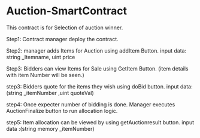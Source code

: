 # Auction-SmartContract

This contract is for Selection of auction winner.

Step1: Contract manager deploy the contract.

Step2: manager adds Items for Auction using addItem Button. 
        input data: string _Itemname, uint price

Step3: Bidders can view Items for Sale using GetItem Button.
        (item details with item Number will be seen.)
        
step3: Bidders quote for the items they wish using doBid button.
        input data: (string _itemNumber ,uint quoteVal)

step4: Once expecter number of bidding is done. Manager executes AuctionFinalize button to run allocation logic.
    
step5: Item allocation can be viewed by using getAuctionresult button.
        input data :(string memory _itemNumber)     
